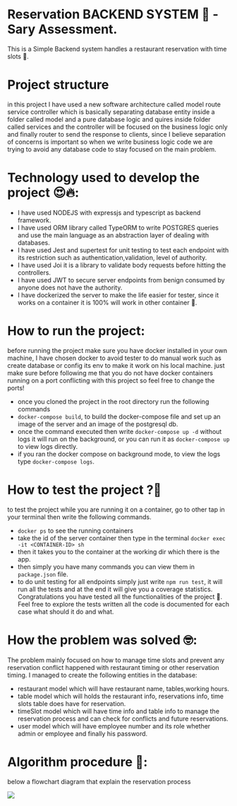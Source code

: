 # Reservation BACKEND SYSTEM 🚀 - Sary Assessment.
This is a Simple Backend system handles a restaurant reservation with time slots 🌮.

# Project structure 
in this project I have used a new software architecture called model route service controller which is basically separating database entity
inside a folder called model and a pure database logic and quires inside folder called services and the controller will be focused on the business logic only and finally router to 
send the response to clients, since I believe separation of concerns is important so when we write business logic code we are trying to avoid any database code to stay focused on the main problem.

# Technology used to develop the project 😍🔥:
* I have used NODEJS with expressjs and typescript as backend framework.
* I have used ORM library called TypeORM to write POSTGRES queries and use the main language as an abstraction layer of dealing with databases.
* I have used Jest and supertest for unit testing to test each endpoint with its restriction such as authentication,validation, level of authority.
* I have used Joi it is a library to validate body requests before hitting the controllers.
* I have used JWT to secure server endpoints from benign consumed by anyone does not have the authority.
* I have dockerized the server to make the life easier for tester, since it works on a container it is 100% will work in other container 🐳.

# How to run the project: 
 before running the project make sure you have docker installed in your own machine,
 I have chosen docker to avoid tester to do manual work such as create database or config its env to make it work on his local machine.
 just make sure before following me that you do not have docker containers running on a port conflicting with this project so feel free to change the ports!
 * once you cloned the project in the root directory run the following commands
 * `docker-compose build`, to build the docker-compose file and set up an image of the server and an image of the postgresql db.
 * once the command executed then write `docker-compose up -d` without logs it will run on the background, or you can run it as `docker-compose up` to view logs directly.
 * if you ran the docker compose on background mode, to view the logs type `docker-compose logs`.


# How to test the project ?🐳
to test the project while you are running it on a container, go to other tap in your terminal then write the following commands.
* `docker ps` to see the running containers
* take the id of the server container then type in the terminal `docker exec -it <CONTAINER-ID> sh`
* then it takes you to the container at the working dir which there is the app.
* then simply you have many commands you can view them in `package.json` file.
* to do unit testing for all endpoints simply just write `npm run test`, it will run all the tests and at the end it will give you a coverage statistics.
Congratulations you have tested all the functionalities of the project 🤩.
Feel free to explore the tests written all the code is documented for each case what should it do and what.

# How the problem was solved 🤓: 
The problem mainly focused on how to manage time slots and prevent any reservation conflict happened with restaurant timing or other reservation timing.
I managed to create the following entities in the database:
* restaurant model which will have restaurant name, tables,working hours. 
* table model which will holds the restaurant info, reservations info, time slots table does have for reservation.
* timeSlot model which will have time info and table info to manage the reservation process and can check for conflicts and future reservations.
* user model which will have employee number and its role whether admin or employee and finally his password. 

# Algorithm procedure 🤝:
below a flowchart diagram that explain the reservation process


<img src="/Users/nawafbader/Downloads/Algorithm.pdf"/>
